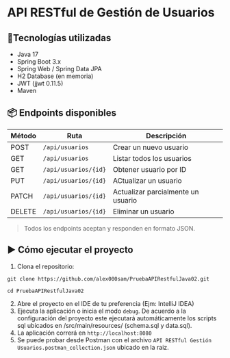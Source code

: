 # API RESTful de Gestión de Usuarios

## 🚀Tecnologías utilizadas
- Java 17
- Spring Boot 3.x
- Spring Web / Spring Data JPA
- H2 Database (en memoria)
- JWT (jjwt 0.11.5)
- Maven

## 📦 Endpoints disponibles

| Método | Ruta                  | Descripción                        |
|--------|-----------------------|------------------------------------|
| POST   | `/api/usuarios`       | Crear un nuevo usuario             |
| GET    | `/api/usuarios`       | Listar todos los usuarios          |
| GET    | `/api/usuarios/{id}`  | Obtener usuario por ID             |
| PUT    | `/api/usuarios/{id}`  | ACtualizar un usuario              |
| PATCH  | `/api/usuarios/{id}`  | Actualizar parcialmente un usuario |
| DELETE | `/api/usuarios/{id}`  | Eliminar un usuario                |

> Todos los endpoints aceptan y responden en formato JSON.

## ▶️ Cómo ejecutar el proyecto
1. Clona el repositorio:

`git clone https://github.com/alex000sam/PruebaAPIRestfulJava02.git`

`cd PruebaAPIRestfulJava02`

2. Abre el proyecto en el IDE de tu preferencia (Ejm: IntelliJ IDEA)
3. Ejecuta la aplicación o inicia el modo `debug`. De acuerdo a la configuración del proyecto este ejecutará automáticamente los scripts sql ubicados en /src/main/resources/ (schema.sql y data.sql). 
4. La aplicación correrá en `http://localhost:8080`
5. Se puede probar desde Postman con el archivo `API RESTful Gestión Usuarios.postman_collection.json` ubicado en la raiz.